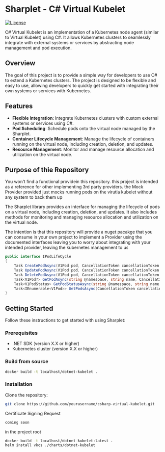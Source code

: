 # Sharplet - C# Virtual Kubelet

[![License](https://img.shields.io/badge/License-MIT-blue.svg)](https://opensource.org/licenses/MIT)

C# Virtual Kubelet is an implementation of a Kubernetes node agent (similar to Virtual Kubelet) using C#. It allows Kubernetes clusters to seamlessly integrate with external systems or services by abstracting node management and pod execution.

## Overview
The goal of this project is to provide a simple way for developers to use C# to extend a Kubernetes clusters. The project is designed to be flexible and easy to use, allowing developers to quickly get started with integrating their own systems or services with Kubernetes.

## Features

- **Flexible Integration**: Integrate Kubernetes clusters with custom external systems or services using C#.
- **Pod Scheduling**: Schedule pods onto the virtual node managed by the Sharplet.
- **Container Lifecycle Management**: Manage the lifecycle of containers running on the virtual node, including creation, deletion, and updates.
- **Resource Management**: Monitor and manage resource allocation and utilization on the virtual node.

## Purpose of thie Repository
You won't find a functional providein this repository. this project is intended as a reference for other implementing 3rd party providers. the 
Mock Provider provided just mocks running pods on the virutla kubelet without any system to back them up

The Sharplet library provides an interface for managing the lifecycle of pods on a virtual node, including creation, deletion, and updates. It also includes methods for monitoring and managing resource allocation and utilization on the virtual node.

The intention is that this repository will provide a nuget pacakge that you can consume in your own project to implement a Provider using the documented interfaces leaving you to worry about integrating with your intended provider, leaving the kubernetes management to us

```csharp
public interface IPodLifeCycle
{
    Task CreatePodAsync(V1Pod pod, CancellationToken cancellationToken = default);
    Task UpdatePodAsync(V1Pod pod, CancellationToken cancellationToken = default);
    Task DeletePodAsync(V1Pod pod, CancellationToken cancellationToken = default);
    Task<V1Pod?> GetPodAsync(string @namespace, string name, CancellationToken cancellationToken = default);
    Task<V1PodStatus> GetPodStatusAsync(string @namespace, string name, CancellationToken cancellationToken = default);
    Task<IEnumerable<V1Pod>> GetPodsAsync(CancellationToken cancellationToken = default);
}
```

## Getting Started

Follow these instructions to get started with using Sharplet:

### Prerequisites

- .NET SDK (version X.X or higher)
- Kubernetes cluster (version X.X or higher)

### Build from source

```bash
docker build -t localhost/dotnet-kubelet .
```


### Installation

Clone the repository:

```bash
git clone https://github.com/yourusername/csharp-virtual-kubelet.git
```

Certificate Signing Request

```bash
coming soon
```

in the project root
```bash
docker build -t localhost/dotnet-kubelet:latest .
helm install vkcs ./charts/dotnet-kubelet
```


